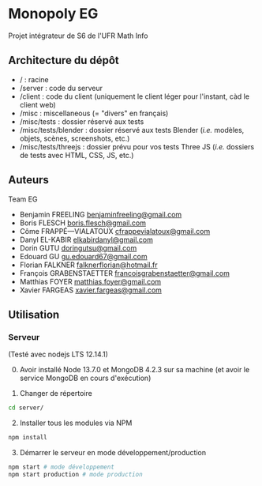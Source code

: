 # Monopoly EG

Projet intégrateur de S6 de l'UFR Math Info

## Architecture du dépôt
- / : racine
- /server : code du serveur
- /client : code du client (uniquement le client léger pour l'instant, càd le client web)
- /misc : miscellaneous (= "divers" en français)
- /misc/tests : dossier réservé aux tests
- /misc/tests/blender : dossier réservé aux tests Blender (*i.e.* modèles, objets, scènes, screenshots, etc.)
- /misc/tests/threejs : dossier prévu pour vos tests Three JS (*i.e.* dossiers de tests avec HTML, CSS, JS, etc.)

## Auteurs

Team EG

- Benjamin FREELING <benjaminfreeling@gmail.com>
- Boris FLESCH <boris.flesch@gmail.com>
- Côme FRAPPÉ—VIALATOUX <cfrappevialatoux@gmail.com>
- Danyl EL-KABIR  <elkabirdanyl@gmail.com>
- Dorin GUTU <doringutsu@gmail.com>
- Edouard GU <gu.edouard67@gmail.com>
- Florian FALKNER <falknerflorian@hotmail.fr>
- François GRABENSTAETTER <francoisgrabenstaetter@gmail.com>
- Matthias FOYER <matthias.foyer@gmail.com>
- Xavier FARGEAS <xavier.fargeas@gmail.com>

## Utilisation

### Serveur

(Testé avec nodejs LTS 12.14.1)

0. Avoir installé Node 13.7.0 et MongoDB 4.2.3 sur sa machine (et avoir le service MongoDB en cours d'exécution) 

1. Changer de répertoire

```bash
cd server/
```

2. Installer tous les modules via NPM

```bash
npm install
```

3. Démarrer le serveur en mode développement/production

```bash
npm start # mode développement
npm start production # mode production
```
